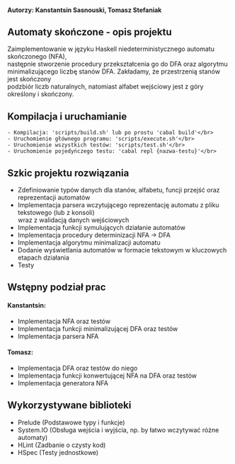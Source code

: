 
#### Autorzy: Kanstantsin Sasnouski, Tomasz Stefaniak

## Automaty skończone - opis projektu
Zaimplementowanie w języku Haskell niedeterministycznego automatu skończonego (NFA),</br>
następnie stworzenie procedury przekształcenia go do DFA oraz algorytmu</br>
minimalizującego liczbę stanów DFA. Zakładamy, że przestrzenią stanów jest skończony</br>
podzbiór liczb naturalnych, natomiast alfabet wejściowy jest z góry określony i skończony.

## Kompilacja i uruchamianie
    - Kompilacja: 'scripts/build.sh' lub po prostu 'cabal build'</br>
    - Uruchomienie głównego programu: 'scripts/execute.sh'</br>
    - Uruchomienie wszystkich testów: 'scripts/test.sh'</br>
    - Uruchomienie pojedyńczego testu: 'cabal repl {nazwa-testu}'</br>

## Szkic projektu rozwiązania
- Zdefiniowanie typów danych dla stanów, alfabetu, funcji przejść oraz reprezentacji automatów
- Implementacja parsera wczytującego reprezentację automatu z pliku tekstowego (lub z konsoli)</br> 
wraz z walidacją danych wejściowych
- Implementacja funkcji symulujących działanie automatów
- Implementacja procedury determinizacji NFA -> DFA
- Implementacja algorytmu minimalizacji automatu
- Dodanie wyświetlania automatów w formacie tekstowym w kluczowych etapach działania
- Testy

## Wstępny podział prac
#### Kanstantsin:
- Implementacja NFA oraz testów
- Implementacja funkcji minimalizującej DFA oraz testów
- Implementacja parsera NFA

#### Tomasz: 
- Implementacja DFA oraz testów do niego
- Implementacja funkcji konwertującej NFA na DFA oraz testów
- Implementacja generatora NFA

## Wykorzystywane biblioteki
- Prelude (Podstawowe typy i funkcje)
- System.IO (Obsługa wejścia i wyjścia, np. by łatwo wczytywać różne automaty)
- HLint (Zadbanie o czysty kod)
- HSpec (Testy jednostkowe)
